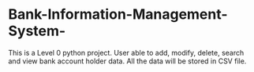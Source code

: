 # Bank-Information-Management-System-
This is a Level 0 python project.  User able to add, modify, delete, search and view bank account holder data. All the data will be stored in CSV file.
